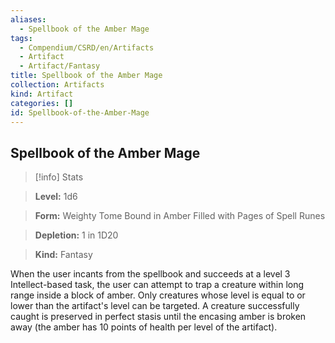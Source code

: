 ```yaml
---
aliases:
  - Spellbook of the Amber Mage
tags:
  - Compendium/CSRD/en/Artifacts
  - Artifact
  - Artifact/Fantasy
title: Spellbook of the Amber Mage
collection: Artifacts
kind: Artifact
categories: []
id: Spellbook-of-the-Amber-Mage
---
```

## Spellbook of the Amber Mage    
>[!info] Stats    
> **Level:** 1d6    
> **Form:** Weighty Tome Bound in Amber Filled with Pages of Spell Runes    
> **Depletion:** 1 in 1D20    
> **Kind:** Fantasy  
    
When the user incants from the spellbook and succeeds at a level 3 Intellect-based task, the user can attempt to trap a creature within long range inside a block of amber. Only creatures whose level is equal to or lower than the artifact's level can be targeted. A creature successfully caught is preserved in perfect stasis until the encasing amber is broken away (the amber has 10 points of health per level of the artifact).
